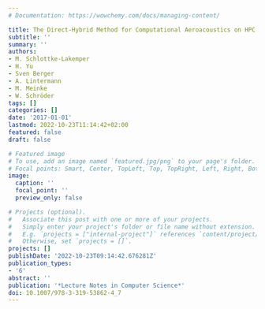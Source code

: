 ```yaml
---
# Documentation: https://wowchemy.com/docs/managing-content/

title: The Direct-Hybrid Method for Computational Aeroacoustics on HPC Systems
subtitle: ''
summary: ''
authors:
- M. Schlottke-Lakemper
- H. Yu
- Sven Berger
- A. Lintermann
- M. Meinke
- W. Schröder
tags: []
categories: []
date: '2017-01-01'
lastmod: 2022-10-23T11:14:42+02:00
featured: false
draft: false

# Featured image
# To use, add an image named `featured.jpg/png` to your page's folder.
# Focal points: Smart, Center, TopLeft, Top, TopRight, Left, Right, BottomLeft, Bottom, BottomRight.
image:
  caption: ''
  focal_point: ''
  preview_only: false

# Projects (optional).
#   Associate this post with one or more of your projects.
#   Simply enter your project's folder or file name without extension.
#   E.g. `projects = ["internal-project"]` references `content/project/deep-learning/index.md`.
#   Otherwise, set `projects = []`.
projects: []
publishDate: '2022-10-23T09:14:42.676281Z'
publication_types:
- '6'
abstract: ''
publication: '*Lecture Notes in Computer Science*'
doi: 10.1007/978-3-319-53862-4_7
---
```

